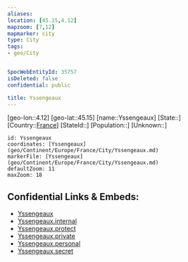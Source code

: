 ```yaml
---
aliases: 
location: [45.15,4.12]
mapzoom: [7,12] 
mapmarker: city 
type: City
tags:
- geo/City


SpocWebEntityId: 35757
isDeleted: false
confidential: public

title: Yssengeaux
---
```

[geo-lon::4.12]
[geo-lat::45.15]
[name::Yssengeaux]
[State::]
[Country::[France](geo/Continent/Europe/France.md)]
[StateId::]
[Population::]
[Unknown::]


```leaflet
id: Yssengeaux
coordinates: [Yssengeaux](geo/Continent/Europe/France/City/Yssengeaux.md)
markerFile: [Yssengeaux](geo/Continent/Europe/France/City/Yssengeaux.md)
defaultZoom: 11 
maxZoom: 18
```


## Confidential Links & Embeds: 
- [Yssengeaux](../../../../../../_public/geo/Continent/Europe/France/City/Yssengeaux.md) 
- [Yssengeaux.internal](../../../../../../_internal/geo/Continent/Europe/France/City/Yssengeaux.internal.md) 
- [Yssengeaux.protect](../../../../../../_protect/geo/Continent/Europe/France/City/Yssengeaux.protect.md) 
- [Yssengeaux.private](../../../../../../_private/geo/Continent/Europe/France/City/Yssengeaux.private.md) 
- [Yssengeaux.personal](../../../../../../_personal/geo/Continent/Europe/France/City/Yssengeaux.personal.md) 
- [Yssengeaux.secret](../../../../../../_secret/geo/Continent/Europe/France/City/Yssengeaux.secret.md) 
